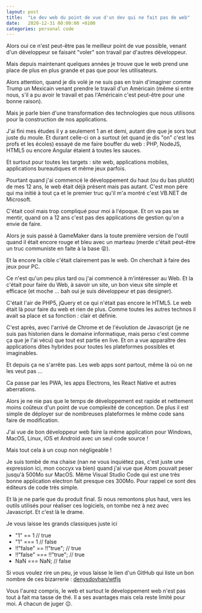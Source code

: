 ```yaml
---
layout: post
title:  "Le dev web du point de vue d'un dev qui ne fait pas de web"
date:   2020-12-31 00:00:00 +0100
categories: personal code 
---
```


Alors oui ce n'est peut-être pas le meilleur point de vue possible, venant d'un développeur se faisant "voler" son travail par d'autres développeur.

Mais depuis maintenant quelques années je trouve que le web prend une place de plus en plus grande et pas que pour les utilisateurs.

Alors attention, quand je dis volé je ne suis pas en train d'imaginer comme Trump un Mexicain venant prendre le travail d'un Américain (même si entre nous, s'il a pu avoir le travail et pas l'Américain c'est peut-être pour une bonne raison). 

Mais je parle bien d'une transformation des technologies que nous utilisons pour la construction de nos applications.

J'ai fini mes études il y a seulement 1 an et demi, autant dire que je sors tout juste du moule. Et durant celle-ci on a surtout (et quand je dis "on" c'est les profs et les écoles) essayé de me faire bouffer du web : PHP, NodeJS, HTML5 ou encore Angular étaient à toutes les sauces. 

Et surtout pour toutes les targets : site web, applications mobiles, applications bureautiques et même jeux parfois.

Pourtant quand j'ai commencé le développement du haut (ou du bas plutôt) de mes 12 ans, le web était déjà présent mais pas autant. C'est mon père qui ma initié à tout ça et le premier truc qu'il m'a montré c'est VB.NET de Microsoft. 

C'était cool mais trop compliqué pour moi à l'époque. Et on va pas se mentir, quand on a 12 ans c'est pas des applications de gestion qu'on a envie de faire.

Alors je suis passé à GameMaker dans la toute première version de l'outil quand il était encore rouge et bleu avec un marteau (merde c'était peut-être un truc communiste en faite à la base 😝). 

Et la encore la cible c'était clairement pas le web. On cherchait à faire des jeux pour PC.

Ce n'est qu'un peu plus tard ou j'ai commencé à m'intéresser au Web. Et la c'était pour faire du Web, à savoir un site, un bon vieux site simple et efficace (et moche ... bah oui je suis développeur et pas designer). 

C'était l'air de PHP5, jQuery et ce qui n'était pas encore le HTML5. Le web était là pour faire du web et rien de plus. Comme toutes les autres technos il avait sa place et sa fonction : clair et définie.

C'est après, avec l'arrivé de Chrome et de l'évolution de Javascript (je ne suis pas historien dans le domaine informatique, mais perso c'est comme ça que je l'ai vécu) que tout est partie en live. Et on a vue apparaître des applications dites hybrides pour toutes les plateformes possibles et imaginables.

Et depuis ça ne s'arrête pas. Les web apps sont partout, même là où on ne les veut pas ...

Ca passe par les PWA, les apps Electrons, les React Native et autres aberrations. 

Alors je ne nie pas que le temps de développement est rapide et nettement moins coûteux d'un point de vue complexité de conception. De plus il est simple de déployer sur de nombreuses plateformes le même code sans faire de modification. 

J'ai vue de bon développeur web faire la même application pour Windows, MacOS, Linux, iOS et Android avec un seul code source !

Mais tout cela à un coup non négligeable !

Je suis tombé de ma chaise (nan ne vous inquiétez pas, c'est juste une expression ici, mon coccyx va bien) quand j'ai vue que Atom pouvait peser jusqu'à 500Mo sur MacOS. Même Visual Studio Code qui est une très bonne application electron fait presque ces 300Mo. Pour rappel ce sont des éditeurs de code très simple.

Et là je ne parle que du produit final. Si nous remontons plus haut, vers les outils utilisés pour réaliser ces logiciels, on tombe nez à nez avec Javascript. Et c'est là le drame.

Je vous laisse les grands classiques juste ici

* "1" == 1 // true
* "1" === 1 // false
* !!"false" == !!"true"; // true
* !!"false" === !!"true"; // true
* NaN === NaN; // false

Si vous voulez rire un peu, je vous laisse le lien d'un GitHub qui liste un bon nombre de ces bizarrerie : [denysdovhan/wtfjs](https://github.com/denysdovhan/wtfjs)



Vous l'aurez compris, le web et surtout le développement web n'est pas tout à fait ma tasse de thé. Il a ses avantages mais cela reste limité pour moi. A chacun de juger 😉.
